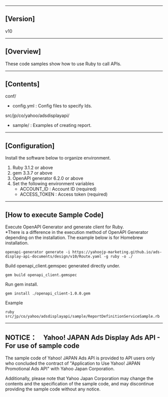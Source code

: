 --------------------------------
[Version]
--------------------------------
v10


--------------------------------
[Overview]
--------------------------------
These code samples show how to use Ruby to call APIs.

--------------------------------
[Contents]
--------------------------------
conf/
  - config.yml          : Config files to specify Ids.

src/jp/co/yahoo/adsdisplayapi/
  - sample/       : Examples of creating report.

--------------------------------
[Configuration]
--------------------------------
Install the software below to organize environment.

1. Ruby 3.1.2 or above
2. gem 3.3.7 or above
3. OpenAPI generator 6.2.0 or above
4. Set the following environment variables
   - ACCOUNT_ID          : Account ID (required)
   - ACCESS_TOKEN        : Access token (required)

--------------------------------
[How to execute Sample Code]
--------------------------------
Execute OpenAPI Generator and generate client for Ruby.  
*There is a difference in the execution method of OpenAPI Generator depending on the installation. The example below is for Homebrew installation.
```
openapi-generator generate -i https://yahoojp-marketing.github.io/ads-display-api-documents/design/v10/Route.yaml -g ruby -o ./
```

Build openapi_client.gemspec generated directly under.
```
gem build openapi_client.gemspec
```
Run gem install.
```
gem install ./openapi_client-1.0.0.gem
```

Example
```
ruby src/jp/co/yahoo/adsdisplayapi/sample/ReportDefinitionServiceSample.rb 
```

--------------------------------
NOTICE：　Yahoo! JAPAN Ads Display Ads API - For use of sample code
--------------------------------

The sample code of Yahoo! JAPAN Ads API is provided to API users only who concluded the contract of "Application to Use Yahoo! JAPAN Promotional Ads API" with Yahoo Japan Corporation.

Additionally, please note that Yahoo Japan Corporation may change the contents and the specification of the sample code, and may discontinue providing the sample code without any notice.
